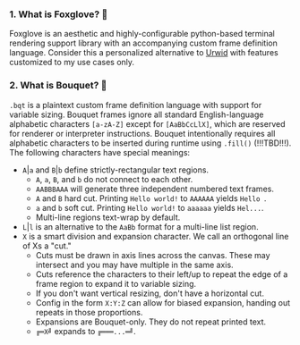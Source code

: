 ### 1. What is Foxglove? 🌷
Foxglove is an aesthetic and highly-configurable python-based terminal rendering support library with an accompanying custom frame definition language. Consider this a personalized alternative to [Urwid](https://urwid.org) with features customized to my use cases only.

### 2. What is Bouquet? 💐 
`.bqt` is a plaintext custom frame definition language with support for variable sizing. Bouquet frames ignore all standard English-language alphabetic characters `[a-zA-Z]` except for `[AaBbCcLlX]`, which are reserved for renderer or interpreter instructions. Bouquet intentionally requires all alphabetic characters to be inserted during runtime using `.fill()` (!!!TBD!!!). The following characters have special meanings:
 - `A`|`a` and `B`|`b` define strictly-rectangular text regions.
   - `A`, `a`, `B`, and `b` do not connect to each other.
   - `AABBBAAA` will generate three independent numbered text frames.
   - `A` and `B` hard cut. Printing `Hello world!` to `AAAAAA` yields `Hello `.
   - `a` and `b` soft cut. Printing `Hello world!` to `aaaaaa` yields `Hel...`.
   - Multi-line regions text-wrap by default.
 - `L`|`l` is an alternative to the `AaBb` format for a multi-line list region.
 - `X` is a smart division and expansion character. We call an orthogonal line of Xs a "cut."
   - Cuts must be drawn in axis lines across the canvas. These may intersect and you may have multiple in the same axis.
   - Cuts reference the characters to their left/up to repeat the edge of a frame region to expand it to variable sizing.
   - If you don't want vertical resizing, don't have a horizontal cut.
   - Config in the form `X:Y:Z` can allow for biased expansion, handing out repeats in those proportions.
   - Expansions are Bouquet-only. They do not repeat printed text.
   - `╔═X╝` expands to `╔═══...═╝`.
